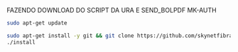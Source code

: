 FAZENDO DOWNLOAD DO SCRIPT DA URA E SEND_BOLPDF MK-AUTH

```bash
sudo apt-get update

sudo apt-get install -y git && git clone https://github.com/skynetfibragithub/ISSABEL-PBX.git && sudo chmod -R 777 ISSABEL-PBX && cd ISSABEL-PBX && sudo ./install
./install
```

